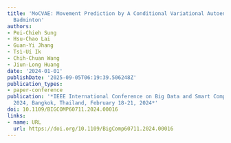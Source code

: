 ```yaml
---
title: 'MoCVAE: Movement Prediction by A Conditional Variational Autoencoder for Doubles
  Badminton'
authors:
- Pei-Chieh Sung
- Hsu-Chao Lai
- Guan-Yi Jhang
- Tsì-Uí Ik
- Chih-Chuan Wang
- Jiun-Long Huang
date: '2024-01-01'
publishDate: '2025-09-05T06:19:39.506248Z'
publication_types:
- paper-conference
publication: '*IEEE International Conference on Big Data and Smart Computing, BigComp
  2024, Bangkok, Thailand, February 18-21, 2024*'
doi: 10.1109/BIGCOMP60711.2024.00016
links:
- name: URL
  url: https://doi.org/10.1109/BigComp60711.2024.00016
---
```

